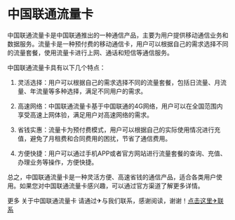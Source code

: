 # 中国联通流量卡

中国联通流量卡是中国联通推出的一种通信产品，主要为用户提供移动通信业务和数据服务。流量卡是一种预付费的移动通信卡，用户可以根据自己的需求选择不同的流量套餐，使用流量卡进行上网、通话和短信等通信服务。

中国联通流量卡具有以下几个特点：

1. 灵活选择：用户可以根据自己的需求选择不同的流量套餐，包括日流量、月流量、年流量等多种选择，满足不同用户的需求。

2. 高速网络：中国联通流量卡基于中国联通的4G网络，用户可以在全国范围内享受高速上网体验，满足用户对高速网络的需求。

3. 省钱实惠：流量卡为预付费模式，用户可以根据自己的实际使用情况进行充值，避免了月租费和合同费用的困扰，节省了通信费用。

4. 方便快捷：用户可以通过手机APP或者官方网站进行流量套餐的查询、充值、办理业务等操作，方便快捷。

总之，中国联通流量卡是一种灵活方便、高速省钱的通信产品，适合各类用户使用。如果您对中国联通流量卡感兴趣，可以通过官方渠道了解更多详情。

更多 关于中国联通流量卡 请通过✈与我们联系，感谢阅读，谢谢！[点击这里✈联系](https://t.me/LM999bot)